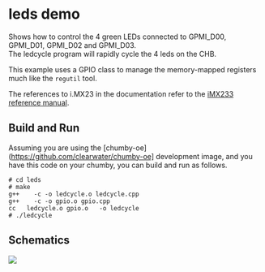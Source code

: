 leds demo
=========

Shows how to control the 4 green LEDs connected to
GPMI_D00, GPMI_D01, GPMI_D02 and GPMI_D03.  
The ledcycle program will rapidly cycle the 4 leds on the CHB.

This example uses a GPIO class to manage
the memory-mapped registers much like the ```regutil``` tool.

The references to i.MX23 in the documentation refer to the 
[iMX233 reference manual](http://www.freescale.com/files/dsp/doc/ref_manual/IMX23RM.pdf).

Build and Run
-------------
Assuming you are using the [chumby-oe](https://github.com/clearwater/chumby-oe] development image, and you have this code on your chumby, you can build and run as follows.

```
# cd leds
# make
g++    -c -o ledcycle.o ledcycle.cpp
g++    -c -o gpio.o gpio.cpp
cc   ledcycle.o gpio.o   -o ledcycle
# ./ledcycle
```

Schematics
----------
<img src="/clearwater/chumby-sampler/raw/master/images/led-schematics.png" />

